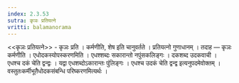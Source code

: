 ```yaml
---
index: 2.3.53
sutra: कृञः प्रतियत्ने
vritti: balamanorama
---
```


<<कृञः प्रतियत्ने>> - कृञः प्रति । कर्मणीति, शेष इति चानुवर्तते । प्रतियत्नो गुणाधानम् । तदाह — कृञः कर्मणीति । एधोदकस्योपस्करणमिति । एधश्शब्दः सकारान्तो नपुंसकलिङ्गः । दकशब्द उदकवाची । एधश्च दकं चेति द्वन्द्वः । यद्वा एधशब्दोऽकारान्तः पुंलिङ्गः । एधश्च उदकं चेति द्वन्द्व इत्यनुपदमेवोक्तम् । वस्तुतःकर्मीभूतैधोदकसंबन्धि परिष्करणमित्यर्थः । 